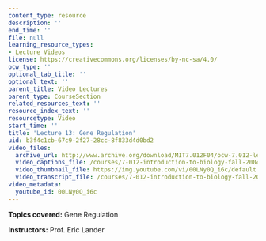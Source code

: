 ```yaml
---
content_type: resource
description: ''
end_time: ''
file: null
learning_resource_types:
- Lecture Videos
license: https://creativecommons.org/licenses/by-nc-sa/4.0/
ocw_type: ''
optional_tab_title: ''
optional_text: ''
parent_title: Video Lectures
parent_type: CourseSection
related_resources_text: ''
resource_index_text: ''
resourcetype: Video
start_time: ''
title: 'Lecture 13: Gene Regulation'
uid: b3f4c1cb-67c9-2f27-28cc-8f833d4d0bd2
video_files:
  archive_url: http://www.archive.org/download/MIT7.012F04/ocw-7.012-lec13-08oct2004-220k.mp4
  video_captions_file: /courses/7-012-introduction-to-biology-fall-2004/016ef4f4ea4b5385b68364913bfee39c_00LNy0Q_i6c.vtt
  video_thumbnail_file: https://img.youtube.com/vi/00LNy0Q_i6c/default.jpg
  video_transcript_file: /courses/7-012-introduction-to-biology-fall-2004/ebda1131d71422d2b6a60f17ad89409b_00LNy0Q_i6c.pdf
video_metadata:
  youtube_id: 00LNy0Q_i6c
---
```


**Topics covered:** Gene Regulation

**Instructors:** Prof. Eric Lander

